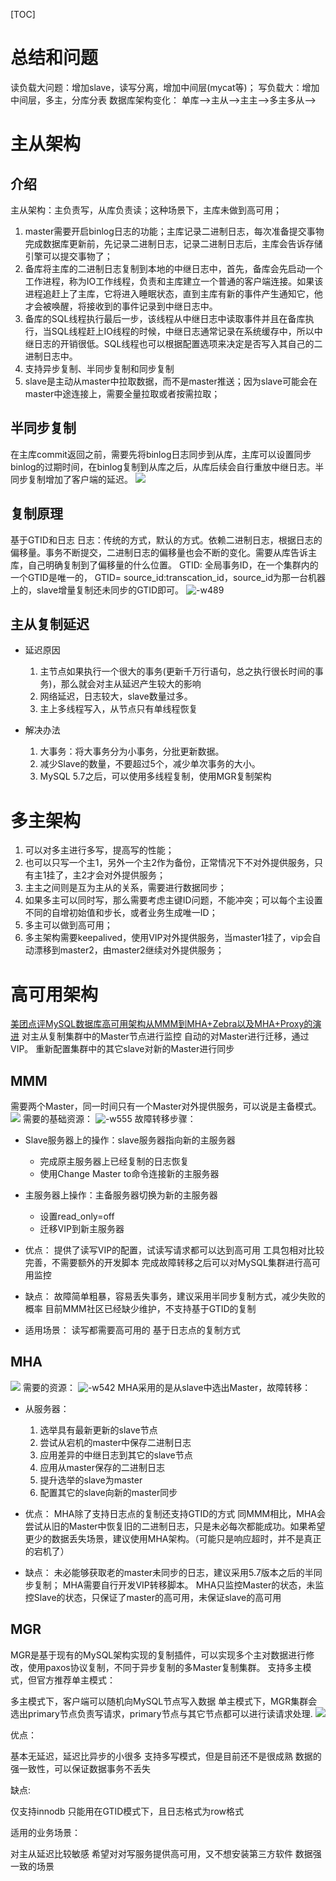 [TOC]

# 总结和问题
读负载大问题：增加slave，读写分离，增加中间层(mycat等)；
写负载大：增加中间层，多主，分库分表
数据库架构变化：
单库-->主从-->主主-->多主多从-->
# 主从架构
## 介绍
主从架构：主负责写，从库负责读；这种场景下，主库未做到高可用；
1. master需要开启binlog日志的功能；主库记录二进制日志，每次准备提交事物完成数据库更新前，先记录二进制日志，记录二进制日志后，主库会告诉存储引擎可以提交事物了；
2. 备库将主库的二进制日志复制到本地的中继日志中，首先，备库会先启动一个工作进程，称为IO工作线程，负责和主库建立一个普通的客户端连接。如果该进程追赶上了主库，它将进入睡眠状态，直到主库有新的事件产生通知它，他才会被唤醒，将接收到的事件记录到中继日志中。
3. 备库的SQL线程执行最后一步，该线程从中继日志中读取事件并且在备库执行，当SQL线程赶上IO线程的时候，中继日志通常记录在系统缓存中，所以中继日志的开销很低。SQL线程也可以根据配置选项来决定是否写入其自己的二进制日志中。
4. 支持异步复制、半同步复制和同步复制
5. slave是主动从master中拉取数据，而不是master推送；因为slave可能会在master中途连接上，需要全量拉取或者按需拉取；

## 半同步复制
在主库commit返回之前，需要先将binlog日志同步到从库，主库可以设置同步binlog的过期时间，在binlog复制到从库之后，从库后续会自行重放中继日志。半同步复制增加了客户端的延迟。
       ![](media/15656939405727.jpg)

## 复制原理
基于GTID和日志
日志：传统的方式，默认的方式。依赖二进制日志，根据日志的偏移量。事务不断提交，二进制日志的偏移量也会不断的变化。需要从库告诉主库，自己明确复制到了偏移量的什么位置。
GTID: 全局事务ID，在一个集群内的一个GTID是唯一的， GTID= source_id:transcation_id，source_id为那一台机器上的，slave增量复制还未同步的GTID即可。
![-w489](media/15656946089389.jpg)

## 主从复制延迟
* 延迟原因
    1. 主节点如果执行一个很大的事务(更新千万行语句，总之执行很长时间的事务)，那么就会对主从延迟产生较大的影响
    2. 网络延迟，日志较大，slave数量过多。
    3. 主上多线程写入，从节点只有单线程恢复

* 解决办法
    1. 大事务：将大事务分为小事务，分批更新数据。
    2. 减少Slave的数量，不要超过5个，减少单次事务的大小。
    3. MySQL 5.7之后，可以使用多线程复制，使用MGR复制架构
    
# 多主架构
1. 可以对多主进行多写，提高写的性能；
2. 也可以只写一个主1，另外一个主2作为备份，正常情况下不对外提供服务，只有主1挂了，主2才会对外提供服务；
3. 主主之间则是互为主从的关系，需要进行数据同步；
4. 如果多主可以同时写，那么需要考虑主键ID问题，不能冲突；可以每个主设置不同的自增初始值和步长，或者业务生成唯一ID；
5. 多主可以做到高可用；
6. 多主架构需要keepalived，使用VIP对外提供服务，当master1挂了，vip会自动漂移到master2，由master2继续对外提供服务；

# 高可用架构
[美团点评MySQL数据库高可用架构从MMM到MHA+Zebra以及MHA+Proxy的演进](https://cloud.tencent.com/developer/article/1056162)
对主从复制集群中的Master节点进行监控
自动的对Master进行迁移，通过VIP。
重新配置集群中的其它slave对新的Master进行同步

## MMM
需要两个Master，同一时间只有一个Master对外提供服务，可以说是主备模式。
![](media/15656948504257.jpg)
需要的基础资源：
![-w555](media/15656949428411.jpg)
故障转移步骤：
* Slave服务器上的操作：slave服务器指向新的主服务器
    * 完成原主服务器上已经复制的日志恢复
    * 使用Change Master to命令连接新的主服务器
* 主服务器上操作：主备服务器切换为新的主服务器
    * 设置read_only=off
    * 迁移VIP到新主服务器

* 优点：
提供了读写VIP的配置，试读写请求都可以达到高可用
工具包相对比较完善，不需要额外的开发脚本
完成故障转移之后可以对MySQL集群进行高可用监控

* 缺点：
故障简单粗暴，容易丢失事务，建议采用半同步复制方式，减少失败的概率
目前MMM社区已经缺少维护，不支持基于GTID的复制

* 适用场景：
读写都需要高可用的
基于日志点的复制方式

## MHA
![](media/15656951492335.jpg)
需要的资源：
![-w542](media/15656951660448.jpg)
MHA采用的是从slave中选出Master，故障转移：

* 从服务器：
    1. 选举具有最新更新的slave节点
    2. 尝试从宕机的master中保存二进制日志
    3. 应用差异的中继日志到其它的slave节点
    4. 应用从master保存的二进制日志
    5. 提升选举的slave为master
    6. 配置其它的slave向新的master同步

* 优点：
MHA除了支持日志点的复制还支持GTID的方式
同MMM相比，MHA会尝试从旧的Master中恢复旧的二进制日志，只是未必每次都能成功。如果希望更少的数据丢失场景，建议使用MHA架构。（可能只是响应超时，并不是真正的宕机了）

* 缺点：
未必能够获取老的master未同步的日志，建议采用5.7版本之后的半同步复制；
MHA需要自行开发VIP转移脚本。
MHA只监控Master的状态，未监控Slave的状态，只保证了master的高可用，未保证slave的高可用

## MGR
MGR是基于现有的MySQL架构实现的复制插件，可以实现多个主对数据进行修改，使用paxos协议复制，不同于异步复制的多Master复制集群。
支持多主模式，但官方推荐单主模式：

多主模式下，客户端可以随机向MySQL节点写入数据
单主模式下，MGR集群会选出primary节点负责写请求，primary节点与其它节点都可以进行读请求处理.
![](media/15656953572341.jpg)

优点：

基本无延迟，延迟比异步的小很多
支持多写模式，但是目前还不是很成熟
数据的强一致性，可以保证数据事务不丢失

缺点:

仅支持innodb
只能用在GTID模式下，且日志格式为row格式

适用的业务场景：

对主从延迟比较敏感
希望对对写服务提供高可用，又不想安装第三方软件
数据强一致的场景

 
